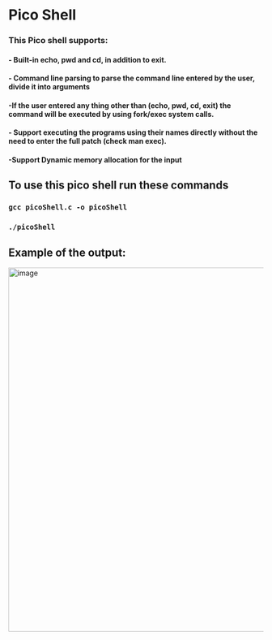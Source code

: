 # Pico Shell
### This  Pico shell supports:
####      - Built-in echo, pwd and cd, in addition to exit. 
####      - Command line parsing to parse the command line entered by the user, divide it into arguments 
####      -If the user entered any thing other than (echo, pwd, cd, exit) the command will be executed by using fork/exec system calls.
####       - Support executing the programs using their names directly without the need to enter the full patch (check man exec).
#### -Support Dynamic memory allocation for the input

## To use this pico shell run these commands
### `gcc picoShell.c -o picoShell`
### `./picoShell`

## Example of the output:
<img width="717" alt="image" src="https://github.com/MohamedRefat13/ST-Linux_Tranning/assets/93578161/5e74c7b7-ec95-4ab2-aa77-ad88cb48353d">

